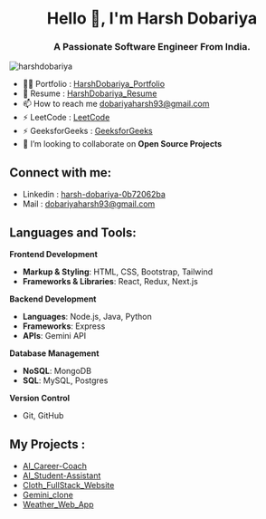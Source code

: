<h1 align="center">Hello 👋, I'm Harsh Dobariya</h1> 
<h3 align="center">A Passionate Software Engineer From India.</h3>  
  
<p align="left"> <img src="https://komarev.com/ghpvc/?username=HarshDobariya025&label=Profile%20views&color=0e75b6&style=flat" alt="harshdobariya" /> </p>
  
- 👨‍💻 Portfolio : [HarshDobariya_Portfolio](https://harsh-dobariya-portfolio.vercel.app/)
- 📄 Resume : [HarshDobariya_Resume](https://drive.google.com/file/d/1PunJeCLQz9DI_A0XtHrT7_oyEtx2KpLX/view?usp=sharing)
- 📫 How to reach me dobariyaharsh93@gmail.com  
- ⚡ LeetCode : [LeetCode](https://leetcode.com/u/23IT025/)
- ⚡ GeeksforGeeks : [GeeksforGeeks](https://www.geeksforgeeks.org/user/dobariyawave/)
- 🤝 I’m looking to collaborate on **Open Source Projects** 

<h2 align="left">Connect with me:</h2>

- Linkedin : [harsh-dobariya-0b72062ba](https://www.linkedin.com/in/harsh-dobariya-0b72062ba/)
- Mail : dobariyaharsh93@gmail.com

<h2 align="left">Languages and Tools:</h2>

**Frontend Development**
- **Markup & Styling**: HTML, CSS, Bootstrap, Tailwind
- **Frameworks & Libraries**: React, Redux, Next.js
<!-- - **Design Tools**: Figma -->
 
**Backend Development**
- **Languages**: Node.js, Java, Python
- **Frameworks**: Express
- **APIs**: Gemini API

**Database Management**
- **NoSQL**: MongoDB
- **SQL**: MySQL, Postgres

**Version Control**
- Git, GitHub

<!-- **DevOps & Containerization**
- Docker -->

<h2 align="left">My Projects :</h2> 

- [AI_Career-Coach](https://ai-career-coach-v2-xi.vercel.app)
- [AI_Student-Assistant](https://ai-student-assistant-six.vercel.app/)
- [Cloth_FullStack_Website](https://cloth-frontend-eta.vercel.app/)
- [Gemini_clone](https://gemini-clone-ten-lovat.vercel.app/)
- [Weather_Web_App](https://weather-web-app-five-pi.vercel.app/)
